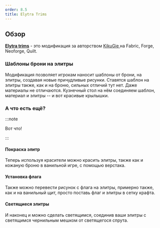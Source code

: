 ```yaml
---
order: 8.5
title: Elytra Trims
---
```


## Обзор

[**Elytra trims**](https://modrinth.com/mod/elytra-trims) - это модификация за авторством [KikuGie ](https://modrinth.com/user/KikuGie)на Fabric, Forge, Neoforge, Quilt.

### Шаблоны брони на элитры

Модификация позволяет игрокам наносит шаблоны от брони, на элитры, создавая новые причудливые рисунки. Ставятся шаблон на элитры также, как и на броню, сильных отличий тут нет. Даже материалы не отличаются. Кузнечный стол на нём соединяем шаблон, материал и элитры -- и вот красивые крылышки.

### А что есть ещё?

:::note 

Вот что!

:::

#### Покраска элитр

Теперь используя красители можно красить элитры, также как и кожаную броню в ванильной игре, с помощью верстака.

#### Установка флага

Также можно перевести рисунок с флага на элитры, примерно также, как и на ванильный щит, просто поставь флаг и элитры в сетку крафта.

#### Светящиеся элитры

И наконец и можно сделать светящимся, соединив ваши элитры с светящимся чернильным мешком от светящегося спрута.
